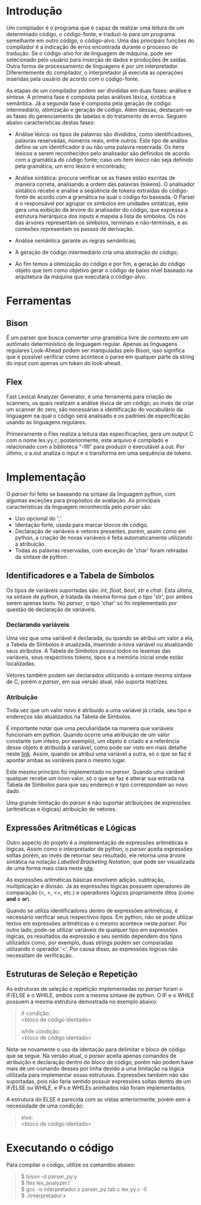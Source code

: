 # Introdução

Um compilador é o programa que é capaz de realizar uma leitura de um determinado código, o código-fonte, e traduzi-lo para um programa semelhante em outro código, o código-alvo. Uma das principais funções do compilador é a indicação de erros encontrada durante o processo de tradução. Se o código-alvo for de linguagem de máquina, pode ser selecionado pelo usuário para inserção de dados e produções de saídas.
Outra forma de processamento de linguagens é por um interpretador. Diferentemente do compilador, o interpretador já executa as operações inseridas pela usuário de acordo com o código-fonte.

As etapas de um compilador podem ser divididas em duas fases: análise e síntese. A primeira fase é composta pelas análises léxica, sintática e semântica. Já a segunda fase é composta pela geração de código intermediário, otimização e geração de código. Além dessas, destacam-se as fases do gerenciamento de tabelas e do tratamento de erros. Seguem abaixo características destas fases:

* Análise léxica: os tipos de palavras são divididos, como identificadores, palavras reservadas, números reais, entre outros. Este tipo de análise define se um identificador é ou não uma palavra reservada. Os itens léxicos a serem reconhecidos pelo analisador são definidos de acordo com a gramática do código fonte; caso um item léxico não seja definido pela gramática, um erro léxico é encontrado;

* Análise sintática: procura verificar se as frases estão escritas de maneira correta, analisando a ordem das palavras (tokens). O analisador sintático recebe e analise a seqüência de tokens extraídas do código-fonte de acordo com a gramática na qual o código foi baseada. O Parser é o responsável por agrupar os símbolos em unidades sintáticas, este gera uma exibição da árvore do analisador do código, que expressa a estrutura hierárquica dos inputs e mapeia a lista de símbolos. Os nós das árvores representam os símbolos, terminais e não-terminais, e as conexões representam os passos de derivação.

* Análise semântica garante as regras semânticas;

* A geração de código intermediário cria uma abstração do código;

* Ao fim temos a otimização do código e por fim, a geração do código objeto que tem como objetivo gerar o código de baixo nível baseado na arquitetura da máquina que executará o código-alvo.

# Ferramentas
## Bison
É um parser que busca converter uma gramática livre de contexto em um autômato determinístico de linguagem regular. Apenas as linguagens regulares Look-Ahead podem ser manipuladas pelo Bison, isso significa que é possível verificar como acontece o parse em qualquer parte da string do input com apenas um token do look-ahead.

## Flex
Fast Lexical Analyzer Generator, é uma ferramenta para criação de scanners, os quais realizam a análise léxica de um código; ao invés de criar um scanner do zero, são necessárias a identificação do vocabulário da linguagem na qual o código será analisado e os padrões de especificação usando as linguagens regulares.

Primeiramente o Flex realiza a leitura das especificações, gera um output C com o nome lex.yy.c; posteriormente, este arquivo é compilado e relacionado com a biblioteca “-lfll” para produzir o executável a.out. Por último, o a.out analiza o input e o transforma em uma sequência de tokens.

# Implementação
O _parser_ foi feito se baseando na sintaxe da linguagem python, com algumas exceções para propósitos de avaliação. As principais características da linguagem reconhecida pelo _parser_ são:
* Uso opcional do ';'.
* Identação forte, usada para marcar blocos de código.
* Declaração de variáveis e vetores presentes, porém, assim como em python, a criação de novas variáveis é feita automaticamente utilizando a atribuição.
* Todas as palavras reservadas, com exceção de 'char' foram retiradas da sintaxe de python.


## Identificadores e a Tabela de Símbolos
Os tipos de variáveis suportadas são: _int_, _float_, _bool_, _str_ e _char_. Esta última, na sintaxe de python, é tratada da mesma forma que o tipo 'str', por ambos serem apenas texto. No _parser_, o tipo 'char' só foi implementado por questão de declaração de variáveis.

### Declarando variáveis
Uma vez que uma variável é declarada, ou quando se atribui um valor a ela, a Tabela de Símbolos é atualizada, inserindo a nova variável ou atualizando seus atributos. A Tabela de Símbolos possui todos os lexemas das variáveis, seus respectivos tokens, tipos e a memória inicial onde estão localizadas. 

Vetores também podem ser declarados utilizando a sintaxe mesma sintaxe de C, porém o _parser_, em sua versão atual, não suporta matrizes.

### Atribuição
Toda vez que um valor novo é atribuido a uma variável já criada, seu tipo e endereços são atualizados na Tabela de Símbolos.

É importante notar que uma peculiaridade na maneira que variáveis funcionam em python. Quando ocorre uma atribuição de um valor constante (um inteiro, por exemplo), um objeto é criado e a referência desse objeto é atribuída à variável, como pode ser visto em mais detalhe neste [link](https://realpython.com/python-variables/). Assim, quando se atribui uma variável a outra, só o que se faz é apontar ambas as variáveis para o mesmo lugar. 

Este mesmo princípio foi implementado no _parser_. Quando uma variável qualquer recebe um novo valor, só o que se faz é alterar sua entrada na Tabela de Símbolos para que seu endereço e tipo correspondam ao novo dado.

Uma grande limitação do _parser_ é não suportar atribuições de expressões (aritméticas e lógicas) atribuição de vetores.


## Expressões Aritméticas e Lógicas
Outro aspecto do projeto é a implementação de expressões aritméticas e lógicas. Assim como o interpretador de python, o _parser_ aceita expressões soltas porém, ao invés de retornar seu resultado, ele retorna uma árvore sintática na notação _Labelled Bracketing Notation_, que pode ser visualizada de uma forma mais clara neste [site](http://mshang.ca/syntree/).

As expressões aritméticas básicas envolvem adição, subtração, multiplicação e divisão. Já as expressões lógicas possuem operadores de comparação (<, >, <=, etc.) e operadores lógicos propriamente ditos (como **and** e **or**). 

Quando se utiliza identificadores dentro de expressões aritméticas, é necessário verificar seus respectivos tipos. Em python, não se pode utilizar textos em expressões aritméticas e o mesmo acontece neste _parser_. Por outro lado, pode-se utilizar variáveis de qualquer tipo em expressões lógicas, os resultados da expressão e seu sentido dependem dos tipos utilizados como, por exemplo, duas strings podem ser comparadas utilizando o operador '<'. Por causa disso, as expressões lógicas não necessitam de verificação.

## Estruturas de Seleção e Repetição
As estruturas de seleção e repetição implementadas no _parser_ foram o IF/ELSE e o WHILE, ambos com a mesma sintaxe de python. O IF e o WHILE possuem a mesma estrutura demostrada no exemplo abaixo:

> if condição:  
>  <bloco de código identado>  
>
> while condição:  
>  <bloco de código identado>  

Nota-se novamente o uso da identação para delimitar o bloco de código que se segue. Na versão atual, o _parser_ aceita apenas comandos de atribuição e declaração dentro do bloco de código, porém não podem have mais de um comando desses por linha devido a uma limitação na lógica utilizada para implementar essas estruturas. Expressões também não são suportadas, pois não faria sentido possuir expressões soltas dentro de um IF/ELSE ou WHILE, e IFs e WHILEs aninhados não foram implementados.

A estrutura do ELSE é parecida com as vistas anteriormente, porém sem a necessidade de uma condição:

> else:  
>   <bloco de código identado>  

# Executando o código
Para compilar o código, utilize os comandos abaixo:  
> $ bison -d parser_py.y  
> $ flex lex_analyzer.l  
> $ gcc -o interpretador.x parser_py.tab.c lex.yy.c -ll  
> $ ./interpretador.x  
